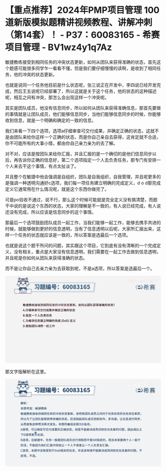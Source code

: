 # 【重点推荐】2024年PMP项目管理 100道新版模拟题精讲视频教程、讲解冲刺（第14套）！ - P37：60083165 - 希赛项目管理 - BV1wz4y1q7Az

敏捷教练接受到相同任务的冲突状态更新，如何从团队来获得准确的状态，首先这个题感可能很多同学乍一看看不懂，但是我们要仔细慢慢的读啊，是收到了相同任务，他的冲突的状态更新。

也就是说同一个任务他目前是什么状态呢，张三说正在开发中，李四说已经开发完成，然后王五说呢已经部署了，所以这就是关于这个任务，他的状态的这种描述呢，相互之间有冲突，那怎么会出现这样一个冲突呢。

其实是团队成员，他没有信息同步，所以如何从团队来获得准确信息，那首先要做的事情就是让团队成员，他们能够信息同步，当他们能够信息同步的时候，你能够收到信息，就是一个明确和确定的一致的信息。

我们来看一下四个选项，选项a仔细审查可交付成果，并确定正确的状态，这就不是由团队来给你这样一个正确的状态，而是你自己亲自去获得，这肯定就不合适，你不可能所有的大事小情，都由你自己亲力亲为的去了解。

对不对，应该是按团队来给你汇报，并且汇报的是一个确切的是他们信息同步以后，再告诉你正确的信息好，第二个选项指定一个人去负责任务，那专门有安排一个人来去干这个事情，有点太扯淡了。

并且整个在敏捷中他会强调是自组织，团队是自我组织，自我管理，并且呢更多的是强调一种透明沟通好c选项，我们每一项任务建立明确的完成定义，d o d那完成定义它通常用在什么情况呢，就是这个东西你做完了。

可是po验收不通过，说不行，那么这个时候可能就是完全定义没有搞清楚，而题干中说的是说这个东西的状态，大家的理解是不一致的，有人说已经完成，有人说还没有完成，所以应该是信息同步的这个事情。

那最后一个选项鼓励团队成员一起工作，当我们能够一起工作，能够去携手共进的时候，就能够做到更好的信息透明，当有了信息透明以后呢，大家所汇报出来，这样一个任务的状态就应该是一致的，所以答案是选最后一个选项。

也就是说这个题干所问的问题，其实跟这个项目，它到底有没有清晰的一个完成定义，没有相关，重点是大家没有信息透明，我们需要在一起工作去做到信息透明，并且呢是你如何从团队来获得准确的状态。

而不是让你自己去亲力亲为去获取到呢，不是a选项，所以答案是选最后一个。

![](img/3ea01808d92432076972a364e22acd7a_1.png)

那文字版解析在这里。

![](img/3ea01808d92432076972a364e22acd7a_3.png)